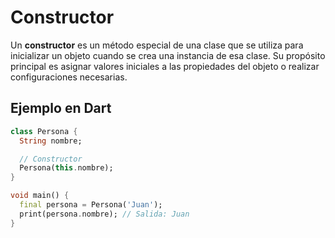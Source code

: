 # Constructor

Un **constructor** es un método especial de una clase que se utiliza para inicializar un objeto cuando se crea una instancia de esa clase. Su propósito principal es asignar valores iniciales a las propiedades del objeto o realizar configuraciones necesarias.

## Ejemplo en Dart

```dart
class Persona {
  String nombre;

  // Constructor
  Persona(this.nombre);
}

void main() {
  final persona = Persona('Juan');
  print(persona.nombre); // Salida: Juan
}